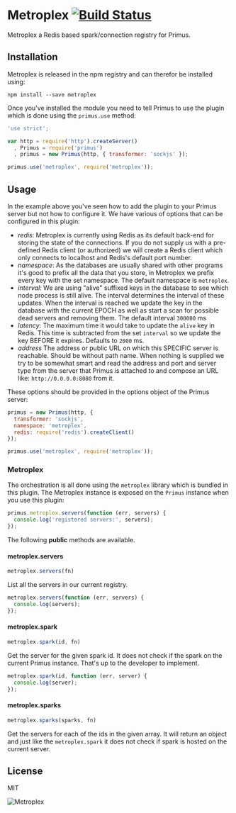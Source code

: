 # Metroplex [![Build Status](https://travis-ci.org/primus/metroplex.svg?branch=master)](https://travis-ci.org/primus/metroplex)

Metroplex a Redis based spark/connection registry for Primus.

## Installation

Metroplex is released in the npm registry and can therefor be installed using:

```
npm install --save metroplex
```

Once you've installed the module you need to tell Primus to use the plugin which
is done using the `primus.use` method:

```js
'use strict';

var http = require('http').createServer()
  , Primus = require('primus')
  , primus = new Primus(http, { transformer: 'sockjs' });

primus.use('metroplex', require('metroplex'));
```

## Usage

In the example above you've seen how to add the plugin to your Primus server but
not how to configure it. We have various of options that can be configured in
this plugin:

- *redis*: Metroplex is currently using Redis as its default back-end for storing
  the state of the connections. If you do not supply us with a pre-defined Redis
  client (or authorized) we will create a Redis client which only connects to
  localhost and Redis's default port number.
- *namespace*: As the databases are usually shared with other programs it's good
  to prefix all the data that you store, in Metroplex we prefix every key with
  the set namespace. The default namespace is `metroplex`.
- *interval*: We are using "alive" suffixed keys in the database to see which
  node process is still alive. The interval determines the interval of these
  updates. When the interval is reached we update the key in the database with
  the current EPOCH as well as start a scan for possible dead servers and
  removing them. The default interval `300000` ms
- *latency*: The maximum time it would take to update the `alive` key in Redis.
  This time is subtracted from the set `interval` so we update the key BEFORE
  it expires. Defaults to `2000` ms.
- *address* The address or public URL on which this SPECIFIC server is
  reachable. Should be without path name. When nothing is supplied we try to be
  somewhat smart and read the address and port and server type from the server
  that Primus is attached to and compose an URL like: `http://0.0.0.0:8080` from
  it.

These options should be provided in the options object of the Primus server:

```js
primus = new Primus(http, { 
  transformer: 'sockjs',
  namespace: 'metroplex',
  redis: require('redis').createClient()
});

primus.use('metroplex', require('metroplex'));
```

### Metroplex

The orchestration is all done using the `metroplex` library which is bundled in
this plugin. The Metroplex instance is exposed on the `Primus` instance when you
use this plugin:

```js
primus.metroplex.servers(function (err, servers) {
  console.log('registered servers:', servers);
});
```

The following **public** methods are available.

#### metroplex.servers

```js
metroplex.servers(fn)
```

List all the servers in our current registry. 

```js
metroplex.servers(function (err, servers) {
  console.log(servers);
});
```

#### metroplex.spark

```js
metroplex.spark(id, fn)
```

Get the server for the given spark id. It does not check if the spark on the
current Primus instance. That's up to the developer to implement.

```js
metroplex.spark(id, function (err, server) {
  console.log(server);
});
```

#### metroplex.sparks

```js
metroplex.sparks(sparks, fn)
```

Get the servers for each of the ids in the given array. It will return an object
and just like the `metroplex.spark` it does not check if spark is hosted on the
current server.

## License

MIT

![Metroplex](https://raw.githubusercontent.com/primus/metroplex/master/logo.jpg)

